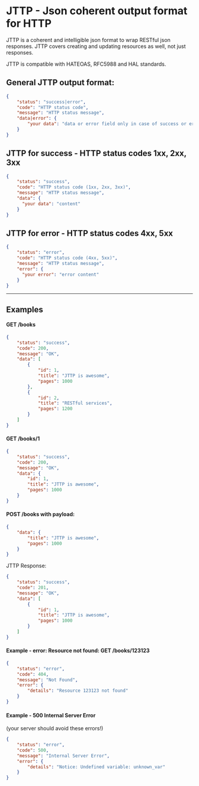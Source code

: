 # JTTP - Json coherent output format for HTTP

JTTP is a coherent and intelligible json format to wrap RESTful json responses.
JTTP covers creating and updating resources as well, not just responses.

JTTP is compatible with HATEOAS, RFC5988 and HAL standards.

## General JTTP output format:

```json
{
    "status": "success|error",
    "code": "HTTP status code",
    "message": "HTTP status message",
    "data|error": {
        "your data": "data or error field only in case of success or error"
    }
}
```

## JTTP for success - HTTP status codes 1xx, 2xx, 3xx
```json
{
    "status": "success",
    "code": "HTTP status code (1xx, 2xx, 3xx)",
    "message": "HTTP status message",
    "data": {
      "your data": "content"
    }
}
```

## JTTP for error - HTTP status codes 4xx, 5xx
```json
{
    "status": "error",
    "code": "HTTP status code (4xx, 5xx)",
    "message": "HTTP status message",
    "error": {
      "your error": "error content"
    }
}
```

--------

## Examples

#### GET /books
```json
{
    "status": "success",
    "code": 200,
    "message": "OK",
    "data": [
        {
            "id": 1,
            "title": "JTTP is awesome",
            "pages": 1000
        },
        {
            "id": 2,
            "title": "RESTful services",
            "pages": 1200
        }
    ]
}
```

#### GET /books/1
```json
{
    "status": "success",
    "code": 200,
    "message": "OK",
    "data": {
        "id": 1,
        "title": "JTTP is awesome",
        "pages": 1000
    }
}
```

#### POST /books with payload:
```json
{
    "data": {
        "title": "JTTP is awesome",
        "pages": 1000
    }
}
```
JTTP Response:
```json
{
    "status": "success",
    "code": 201,
    "message": "OK",
    "data": [
        {
            "id": 1,
            "title": "JTTP is awesome",
            "pages": 1000
        }
    ]
}
```

#### Example - error: Resource not found: GET /books/123123
```json
{
    "status": "error",
    "code": 404,
    "message": "Not Found",
    "error": {
        "details": "Resource 123123 not found"
    }
}
```

#### Example - 500 Internal Server Error
(your server should avoid these errors!)
```json
{
    "status": "error",
    "code": 500,
    "message": "Internal Server Error",
    "error": {
        "details": "Notice: Undefined variable: unknown_var"
    }
}
```
